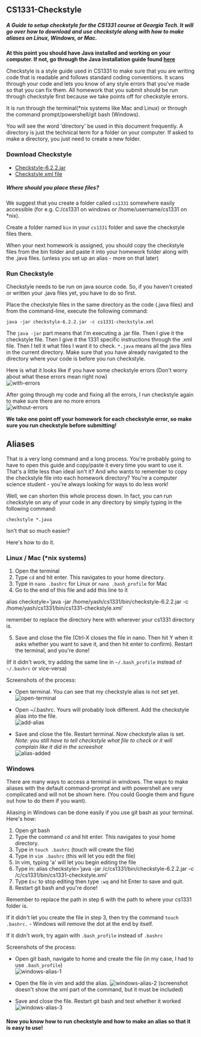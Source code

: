 CS1331-Checkstyle
---
##### A Guide to setup checkstyle for the CS1331 course at Georgia Tech. It will go over how to download and use checkstyle along with how to make aliases on Linux, Windows, or Mac.

**At this point you should have Java installed and working on your computer. If not, go through the Java installation guide found [here](http://cs1331.org/resources.html)**

Checkstyle is a style guide used in CS1331 to make sure that you are writing code that is readable and follows standard coding conventions. It scans through your code and lets you know of any style errors that you've made so that you can fix them. All homework that you submit should be run through checkstyle first because we take points off for checkstyle errors.

It is run through the terminal(\*nix systems like Mac and Linux) or through the command prompt/powershell/git bash (Windows).

You will see the word 'directory' be used in this document frequently. A directory is just the technical term for a folder on your computer. If asked to make a directory, you just need to create a new folder.

### Download Checkstyle

  * [Checkstyle-6.2.2.jar](http://www.cc.gatech.edu/~john.stasko/1331/checkstyle-6.2.2.jar)
  * [Checkstyle xml file](http://www.cc.gatech.edu/~john.stasko/1331/cs1331-checkstyle.xml)

##### Where should you place these files?

We suggest that you create a folder called `cs1331` somewhere easily accessible (for e.g. C:/cs1331 on windows or /home/username/cs1331 on *nix).

Create a folder named `bin` in your `cs1331` folder and save the checkstyle files there.

When your next homework is assigned, you should copy the checkstyle files from the bin folder and paste it into your homework folder along with the .java files. (unless you set up an alias - more on that later)

### Run Checkstyle

Checkstyle needs to be run on java source code. So, if you haven't created or written your .java files yet, you have to do so first.

Place the checkstyle files in the same directory as the code (.java files) and from the command-line, execute the following command:

`java -jar checkstyle-6.2.2.jar -c cs1331-checkstyle.xml`

The `java -jar` part means that I'm executing a .jar file. Then I give it the checkstyle file. Then I give it the 1331 specific instructions through the .xml file. Then I tell it what files I want it to check. `*.java` means all the java files in the current directory.
Make sure that you have already navigated to the directory where your code is before you run checkstyle.

Here is what it looks like if you have some checkstyle errors (Don't worry about what these errors mean right now)  
![with-errors](./errors.png)

After going through my code and fixing all the errors, I run checkstyle again to make sure there are no more errors  
![without-errors](./no-errors.png)

**We take one point off your homework for each checkstyle error, so make sure you run checkstyle before submitting!**

## Aliases

That is a very long command and a long process. You're probably going to have to open this guide and copy/paste it every time you want to use it. That's a little less than ideal isn't it? And who wants to remember to copy the checkstyle file into each homework directory? You're a computer science student - you're always looking for ways to do less work!

Well, we can shorten this whole process down. In fact, you can run checkstyle on any of your code in any directory by simply typing in the following command:

`checkstyle *.java`

Isn't that so much easier?

Here's how to do it.

### Linux / Mac (\*nix systems)

1. Open the terminal
2. Type `cd` and hit enter. This navigates to your home directory.
3. Type in `nano .bashrc` for Linux or `nano .bash_profile` for Mac
4. Go to the end of this file and add this line to it

 alias checkstyle='java -jar /home/yash/cs1331/bin/checkstyle-6.2.2.jar -c /home/yash/cs1331/bin/cs1331-checkstyle.xml'

 remember to replace the directory here with wherever your cs1331 directory is.

5. Save and close the file (Ctrl-X closes the file in nano. Then hit Y when it asks whether you want to save it, and then hit enter to confirm). Restart the terminal, and you're done!

(If it didn't work, try adding the same line in `~/.bash_profile` instead of `~/.bashrc` or vice-versa)

Screenshots of the process:

* Open terminal. You can see that my checkstyle alias is not set yet.  
  ![open-terminal](./alias-linux-1.png)

* Open ~/.bashrc. Yours will probably look different. Add the checkstyle alias into the file.  
  ![add-alias](./alias-linux-2.png)

* Save and close the file. Restart terminal. Now checkstyle alias is set. *Note: you still have to tell checkstyle what file to check or it will complain like it did in the screeshot*  
  ![alias-added](./alias-linux-3.png)



### Windows

There are many ways to access a terminal in windows. The ways to make aliases with the default command-prompt and with powershell are very complicated and will not be shown here. (You could Google them and figure out how to do them if you want).

Aliasing in Windows can be done easily if you use git bash as your terminal. Here's how:

1. Open git bash
2. Type the command `cd` and hit enter. This navigates to your home directory.
3. Type in `touch .bashrc` (touch will create the file)
4. Type in `vim .bashrc` (this will let you edit the file)
5. In vim, typing 'a' will let you begin editing the file
6. Type in: alias checkstyle='java -jar /c/cs1331/bin/checkstyle-6.2.2.jar -c /c/cs1331/bin/cs1331-checkstyle.xml'
7. Type `Esc` to stop editing then type `:wq` and hit Enter to save and quit.
8. Restart git bash and you're done!

Remember to replace the path in step 6 with the path to where your cs1331 folder is.

If it didn't let you create the file in step 3, then try the command `touch .bashrc.` - Windows will remove the dot at the end by itself.

If it didn't work, try again with `.bash_profile` instead of `.bashrc`

Screenshots of the process:

* Open git bash, navigate to home and create the file (in my case, I had to use `.bash_profile`)  
![windows-alias-1](./windows-alias-1.png)

* Open the file in vim and add the alias.
![windows-alias-2](./windows-alias-2.png)
(screenshot doesn't show the xml part of the command, but it must be included)

* Save and close the file. Restart git bash and test whether it worked  
![windows-alias-3](./windows-alias-3.png)

#### Now you know how to run checkstyle and how to make an alias so that it is easy to use!
